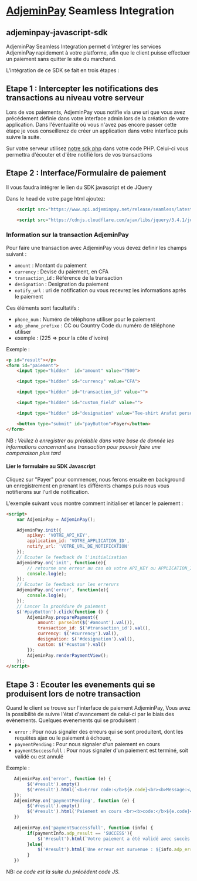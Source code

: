 # [AdjeminPay](https://www.adjeminpay.net) Seamless Integration

## adjeminpay-javascript-sdk

AdjeminPay Seamless Integration permet d'intégrer les services AdjeminPay rapidement à votre platforme, afin que le client puisse effectuer un paiement sans quitter le site
du marchand.

L'intégration de ce SDK se fait en trois étapes :

## Etape 1 : Intercepter les notifications des transactions au niveau votre serveur

Lors de vos paiements, AdjeminPay vous notifie via une uri que vous avez précédement définie dans votre interface admin lors de la création de votre application. Dans l'éventualité où vous n'avez pas encore passer cette étape je vous conseillerez de créer un application dans votre interface puis suivre la suite.

Sur votre serveur utilisez [notre sdk php](https://github.com/adjemin/adjeminpay-php-sdk/) dans votre code PHP. Celui-ci vous permettra d'écouter et d'être notifié lors de vos transactions

## Etape 2 : Interface/Formulaire de paiement

Il vous faudra intégrer le lien du SDK javascript et de JQuery

Dans le head de votre page html ajoutez:

```html
    <script src="https://www.api.adjeminpay.net/release/seamless/latest/adjeminpay.min.js" type="text/javascript"></script>

    <script src="https://cdnjs.cloudflare.com/ajax/libs/jquery/3.4.1/jquery.js"></script>

```

### Information sur la transaction AdjeminPay

Pour faire une transaction avec AdjeminPay vous devez definir les champs suivant :

* `amount`      : Montant du paiement
* `currency`    : Devise du paiement, en CFA
* `transaction_id` : Référence de la transaction
* `designation` : Designation du paiement
* `notify_url`  : uri de notification ou vous recevrez les informations après le paiement

Ces éléments sont facultatifs :

* `phone_num`      : Numéro de téléphone utiliser pour le paiement
* `adp_phone_prefixe`    : CC ou Country Code du numéro de téléphone utiliser
* exemple : (225 => pour la côte d'ivoire)

Exemple :

```html
<p id="result"></p>
<form id="paiement">
    <input type="hidden"  id="amount" value="7500">

    <input type="hidden" id="currency" value="CFA">

    <input type="hidden" id="transaction_id" value="">

    <input type="hidden" id="custom_field" value="">

    <input type="hidden" id="designation" value="Tee-shirt Arafat personnalisé">

    <button type="submit" id="payButton">Payer</button>
</form>
```

NB : _Veillez à enregistrer au préalable dans votre base de donnée les informations concernant une transaction pour pouvoir faire une comparaison plus tard_

#### Lier le formulaire au SDK Javascript

Cliquez sur "Payer" pour commencer, nous ferons ensuite en background un enregistrement en prenant les différents champs puis nous vous notifierons sur l'url de notification.

L'exemple suivant vous montre comment initialiser et lancer le paiement :

```html
<script>
    var AdjeminPay = AdjeminPay();

    AdjeminPay.init({
        apikey: 'VOTRE_API_KEY',
        application_id: 'VOTRE_APPLICATION_ID',
        notify_url: 'VOTRE_URL_DE_NOTIFICATION'
    });
    // Ecouter le feedback de l'initialisation
    AdjeminPay.on('init', function(e){
        // retourne une erreur au cas où votre API_KEY ou APPLICATION_ID est incorrecte
        console.log(e);
    });
    // Ecouter le feedback sur les errerurs
    AdjeminPay.on('error', function(e){
        console.log(e);
    });
    // Lancer la procédure de paiement
    $('#payButton').click(function () {
        AdjeminPay.preparePayment({
            amount: parseInt($('#amount').val()),
            transaction_id: $('#transaction_id').val(),
            currency: $('#currency').val(),
            designation: $('#designation').val(),
            custom: $('#custom').val()
        });
        AdjeminPay.renderPaymentView();
    });
</script>
```

## Etape 3 : Ecouter les evenements qui se produisent lors de notre transaction

Quand le client se trouve sur l'interface de paiement AdjeminPay, Vous avez la possibilité de suivre l'état d'avancement de celui-ci par le biais des evènements.
Quelques evenements qui se produisent :

* `error`              : Pour nous signaler des erreurs qui se sont produitent, dont les requëtes ajax ou le paiement à échouer,
* `paymentPending`     : Pour nous signaler d'un paiement en cours
* `paymentSuccessfull` : Pour nous signaler d'un paiement est terminé, soit validé ou est annulé

Exemple :

```js
   AdjeminPay.on('error', function (e) {
        $('#result').empty()
        $('#result').html(`<b>Error code:</b>${e.code}<br><b>Message:</b>:${e.message}`)
   });
   AdjeminPay.on('paymentPending', function (e) {
        $('#result').empty()
        $('#result').html('Paiement en cours <br><b>code:</b>${e.code}<br><b>Message:</b>:${e.message}')
   })
   
   AdjeminPay.on('paymentSuccessfull', function (info) {
        if(paymentInfo.adp_result == 'SUCCESS'){
            $('#result').html(`Votre paiement a été validé avec succès : <br> Montant payé : ${info.adp_amount+}<br>`)
        }else{
            $('#result').html(`Une erreur est survenue : ${info.adp_error_message}`)
        }
   })
```

NB: _ce code est la suite du précédent code JS._
